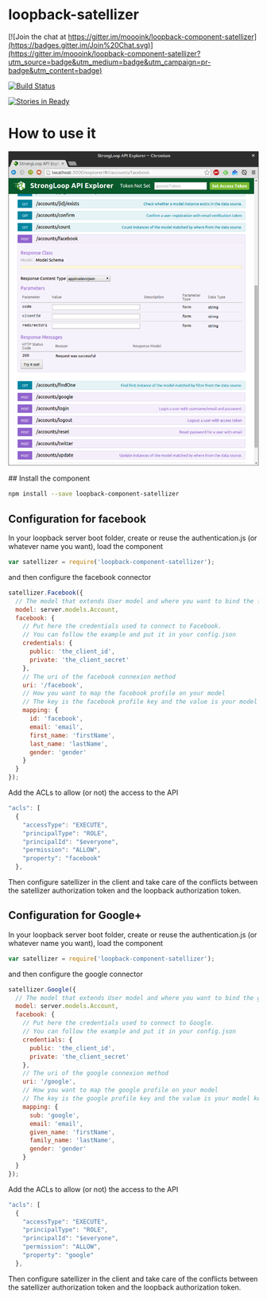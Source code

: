 
# loopback-satellizer

[![Join the chat at https://gitter.im/moooink/loopback-component-satellizer](https://badges.gitter.im/Join%20Chat.svg)](https://gitter.im/moooink/loopback-component-satellizer?utm_source=badge&utm_medium=badge&utm_campaign=pr-badge&utm_content=badge)

[![Build Status](https://travis-ci.org/moooink/loopback-component-satellizer.svg?branch=master)](https://travis-ci.org/moooink/loopback-component-satellizer)

[![Stories in Ready](https://badge.waffle.io/moooink/loopback-component-satellizer.png?label=ready&title=Ready)](https://waffle.io/moooink/loopback-component-satellizer)

# How to use it

![Example explorer](./doc/images/screenshot.png)

## Install the component

```bash
npm install --save loopback-component-satellizer
```

## Configuration for facebook

In your loopback server boot folder, create or reuse the authentication.js (or whatever name you want), load the component

```javascript
var satellizer = require('loopback-component-satellizer');
```

and then configure the facebook connector

```javascript
satellizer.Facebook({
  // The model that extends User model and where you want to bind the facebook connector
  model: server.models.Account,
  facebook: {
    // Put here the credentials used to connect to Facebook.
    // You can follow the example and put it in your config.json
    credentials: {
      public: 'the_client_id',
      private: 'the_client_secret'
    },
    // The uri of the facebook connexion method
    uri: '/facebook',
    // How you want to map the facebook profile on your model
    // The key is the facebook profile key and the value is your model key
    mapping: {
      id: 'facebook',
      email: 'email',
      first_name: 'firstName',
      last_name: 'lastName',
      gender: 'gender'
    }
  }
});
```

Add the ACLs to allow (or not) the access to the API

```javascript
"acls": [
  {
    "accessType": "EXECUTE",
    "principalType": "ROLE",
    "principalId": "$everyone",
    "permission": "ALLOW",
    "property": "facebook"
  },
```

Then configure satellizer in the client and take care of the conflicts between the satellizer authorization token and the loopback authorization token.

## Configuration for Google+

In your loopback server boot folder, create or reuse the authentication.js (or whatever name you want), load the component

```javascript
var satellizer = require('loopback-component-satellizer');
```

and then configure the google connector

```javascript
satellizer.Google({
  // The model that extends User model and where you want to bind the google connector
  model: server.models.Account,
  facebook: {
    // Put here the credentials used to connect to Google.
    // You can follow the example and put it in your config.json
    credentials: {
      public: 'the_client_id',
      private: 'the_client_secret'
    },
    // The uri of the google connexion method
    uri: '/google',
    // How you want to map the google profile on your model
    // The key is the google profile key and the value is your model key
    mapping: {
      sub: 'google',
      email: 'email',
      given_name: 'firstName',
      family_name: 'lastName',
      gender: 'gender'
    }
  }
});
```

Add the ACLs to allow (or not) the access to the API

```javascript
"acls": [
  {
    "accessType": "EXECUTE",
    "principalType": "ROLE",
    "principalId": "$everyone",
    "permission": "ALLOW",
    "property": "google"
  },
```

Then configure satellizer in the client and take care of the conflicts between the satellizer authorization token and the loopback authorization token.
